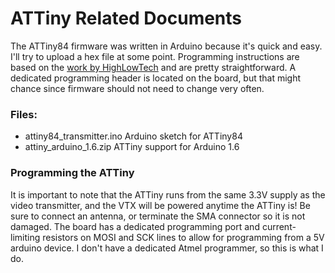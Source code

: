 # ATTiny Related Documents

The ATTiny84 firmware was written in Arduino because it's quick and easy. I'll try to upload a hex file at some point. Programming instructions are based on the [work by HighLowTech](http://highlowtech.org/?p=1695) and are pretty straightforward. A dedicated programming header is located on the board, but that might chance since firmware should not need to change very often.

### Files:

- attiny84_transmitter.ino	Arduino sketch for ATTiny84
- attiny_arduino_1.6.zip	ATTiny support for Arduino 1.6

### Programming the ATTiny

It is important to note that the ATTiny runs from the same 3.3V supply as the video transmitter, and the VTX will be powered anytime the ATTiny is! Be sure to connect an antenna, or terminate the SMA connector so it is not damaged. The board has a dedicated programming port and current-limiting resistors on MOSI and SCK lines to allow for programming from a 5V arduino device. I don't have a dedicated Atmel programmer, so this is what I do.
